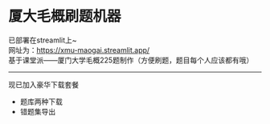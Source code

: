 # 厦大毛概刷题机器   
已部署在streamlit上~   
网址为：https://xmu-maogai.streamlit.app/    
基于课堂派——厦门大学毛概225题制作（方便刷题，题目每个人应该都有哦）      

---
现已加入豪华下载套餐
- 题库两种下载
- 错题集导出
